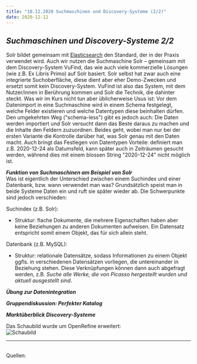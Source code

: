 ```yaml
---
title: "10.12.2020 Suchmaschinen und Discovery-Systeme (2/2)"
date: 2020-12-12
---
```


## *Suchmaschinen und Discovery-Systeme 2/2*   
Solr bildet gemeinsam mit [Elasticsearch](https://www.elastic.co/de/) den Standard, der in der Praxis verwendet wird. Auch wir nutzen die Suchmaschine Solr – gemeinsam mit dem Discovery-System VuFind, das wie auch viele kommerzielle Lösungen (wie z.B. Ex Libris Primo) auf Solr basiert. Solr selbst hat zwar auch eine integrierte Suchoberfläche, diese dient aber eher Demo-Zwecken und ersetzt somit kein Discovery-System. VuFind ist also das System, mit dem Nutzer/innen in Berührung kommen und Solr die Technik, die dahinter steckt. Was wir im Kurs nicht tun aber üblicherweise Usus ist: Vor dem Datenimport in eine Suchmaschine wird in einem Schema festgelegt, welche Felder existieren und welche Datentypen diese beinhalten dürfen. Den umgekehrten Weg ("schema-less") gibt es jedoch auch: Die Daten werden importiert und Solr versucht dann das Beste daraus zu machen und die Inhalte den Feldern zuzuordnen. Beides geht, wobei man nur bei der ersten Variante die Kontrolle darüber hat, was Solr genau mit den Daten macht. Auch bringt das Festlegen von Datentypen Vorteile: definiert man z.B. 2020-12-24 als Datumsfeld, kann später auch in Zeiträumen gesucht werden, während dies mit einem blossen String "2020-12-24" nicht möglich ist.

***Funktion von Suchmaschinen am Beispiel von Solr***   
Was ist eigentlich der Unterschied zwischen einem Suchindex und einer Datenbank, bzw. wann verwendet man was? Grundsätzlich speist man in beide Systeme Daten ein und ruft sie später wieder ab. Die Schwerpunkte sind jedoch verschieden:

Suchindex (z.B. Solr):
* Struktur: flache Dokumente, die mehrere Eigenschaften haben aber keine Beziehungen zu anderen Dokumenten aufweisen. Ein Datensatz entspricht somit einem Objekt, das für sich allein steht.


Datenbank (z.B. MySQL):
* Struktur: relationale Datensätze, sodass Informationen zu einem Objekt ggfls. in verschiedenen Datensätzen vorliegen, die untereinander in Beziehung stehen. Diese Verknüpfungen können dann auch abgefragt werden, z.B. *Suche alle Werke, die von Picasso hergestellt wurden und aktuell ausgestellt sind*.



***Übung zur Datenintegration***  

***Gruppendiskussion: Perfekter Katalog***

***Marktüberblick Discovery-Systeme***





Das Schaubild wurde um OpenRefine erweitert:  
![Schaubild]({{site.baseurl}}/images/schaubild_neu.png) 


---  
<br>
Quellen: 

